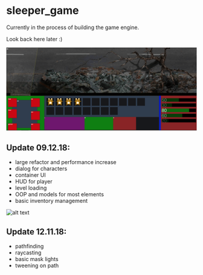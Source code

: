 # sleeper_game

Currently in the process of building the game engine.

Look back here later :) 

![alt text](https://github.com/Ewan-Roberts/sleeper_game/blob/master/update_information/update_2.png)

## Update 09.12.18:

- large refactor and performance increase
- dialog for characters
- container UI
- HUD for player
- level loading
- OOP and models for most elements
- basic inventory management 

![alt text](https://github.com/Ewan-Roberts/sleeper_game/blob/master/update_information/update_1.png)

## Update 12.11.18:

- pathfinding
- raycasting 
- basic mask lights
- tweening on path

